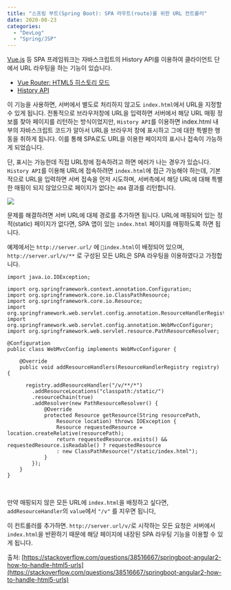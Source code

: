 ```yaml
---
title: "스프링 부트(Spring Boot): SPA 라우트(route)를 위한 URL 컨트롤러"
date: 2020-08-23
categories: 
  - "DevLog"
  - "Spring/JSP"
---
```


[Vue.js](https://kr.vuejs.org/v2/guide/index.html) 등 SPA 프레임워크는 자바스크립트의 History API를 이용하여 클라이언트 단에서 URL 라우팅을 하는 기능이 있습니다.

- [Vue Router: HTML5 히스토리 모드](https://router.vuejs.org/kr/guide/essentials/history-mode.html#%EC%84%9C%EB%B2%84-%EC%84%A4%EC%A0%95-%EC%98%88%EC%A0%9C)
- [History API](https://www.zerocho.com/category/HTML&DOM/post/599d2fb635814200189fe1a7)

이 기능을 사용하면, 서버에서 별도로 처리하지 않고도 `index.html`에서 URL을 지정할 수 있게 됩니다. 전통적으로 브라우저창에 URL을 입력하면 서버에서 해당 URL 매핑 정보를 찾아 페이지를 리턴하는 방식이었지만, `History API`를 이용하면 index.html 내부의 자바스크립트 코드가 알아서 URL을 브라우저 창에 표시하고 그에 대한 특별한 행동을 취하게 됩니다. 이를 통해 SPA로도 URL을 이용한 페이지의 표시나 접속이 가능하게 되었습니다.

단, 표시는 가능한데 직접 URL창에 접속하려고 하면 에러가 나는 경우가 있습니다. `History API`를 이용해 URL에 접속하려면 `index.html`에 접근 가능해야 하는데, 기본적으로 URL을 입력하면 서버 접속을 먼저 시도하며, 서버측에서 해당 URL에 대해 특별한 매핑이 되지 않았으므로 페이지가 없다는 `404` 결과를 리턴합니다.

 ![](/assets/img/wp-content/uploads/2020/08/스크린샷-2020-08-23-오후-6.35.48.png)

문제를 해결하려면 서버 URL에 대체 경로를 추가하면 됩니다. URL에 매핑되어 있는 정적(static) 페이지가 없다면, SPA 앱이 있는 `index.html` 페이지를 매핑하도록 하면 됩니다.

예제에서는 `http://server.url/` 에 `index.html`이 배정되어 있으며, `http://server.url/v/**` 로 구성된 모든 URL은 SPA 라우팅을 이용하였다고 가정합니다.

```
import java.io.IOException;

import org.springframework.context.annotation.Configuration;
import org.springframework.core.io.ClassPathResource;
import org.springframework.core.io.Resource;
import org.springframework.web.servlet.config.annotation.ResourceHandlerRegistry;
import org.springframework.web.servlet.config.annotation.WebMvcConfigurer;
import org.springframework.web.servlet.resource.PathResourceResolver;

@Configuration
public class WebMvcConfig implements WebMvcConfigurer {

    @Override
    public void addResourceHandlers(ResourceHandlerRegistry registry) {

      registry.addResourceHandler("/v/**/*")
        .addResourceLocations("classpath:/static/")
        .resourceChain(true)
        .addResolver(new PathResourceResolver() {
            @Override
            protected Resource getResource(String resourcePath,
                Resource location) throws IOException {
                Resource requestedResource = location.createRelative(resourcePath);
                return requestedResource.exists() && requestedResource.isReadable() ? requestedResource
                : new ClassPathResource("/static/index.html");
            }
        });
    }
}
```

 

만약 매핑되지 않은 모든 URL에 `index.html`을 배정하고 싶다면, `addResourceHandler`의 `value`에서 `"/v"` 를 지우면 됩니다,

이 컨트롤러를 추가하면. `http://server.url/v/`로 시작하는 모든 요청은 서버에서 `index.html`을 반환하기 때문에 해당 페이지에 내장된 SPA 라우팅 기능을 이용할 수 있게 됩니다.

출처: [https://stackoverflow.com/questions/38516667/springboot-angular2-how-to-handle-html5-urls](https://stackoverflow.com/questions/38516667/springboot-angular2-how-to-handle-html5-urls)
